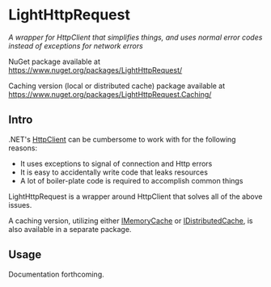 # LightHttpRequest
*A wrapper for HttpClient that simplifies things, and uses normal error codes instead of exceptions for network errors*

NuGet package available at https://www.nuget.org/packages/LightHttpRequest/

Caching version (local or distributed cache) package available at https://www.nuget.org/packages/LightHttpRequest.Caching/

## Intro

.NET's [HttpClient](https://docs.microsoft.com/en-us/dotnet/api/system.net.http.httpclient?view=netcore-3.1) can be cumbersome to work with for the following reasons:
* It uses exceptions to signal of connection and Http errors
* It is easy to accidentally write code that leaks resources
* A lot of boiler-plate code is required to accomplish common things

LightHttpRequest is a wrapper around HttpClient that solves all of the above issues.

A caching version, utilizing either [IMemoryCache](https://docs.microsoft.com/en-us/aspnet/core/performance/caching/memory?view=aspnetcore-3.1) or [IDistributedCache](https://docs.microsoft.com/en-us/aspnet/core/performance/caching/distributed?view=aspnetcore-3.1), is also available in a separate package.

## Usage

Documentation forthcoming.
